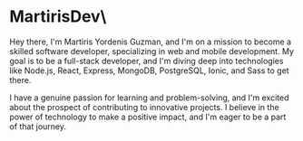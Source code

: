 # MartirisDev\


Hey there, I'm Martiris Yordenis Guzman, and I'm on a mission to become a skilled software developer, specializing in web and mobile development. My goal is to be a full-stack developer, and I'm diving deep into technologies like Node.js, React, Express, MongoDB, PostgreSQL, Ionic, and Sass to get there.

I have a genuine passion for learning and problem-solving, and I'm excited about the prospect of contributing to innovative projects. I believe in the power of technology to make a positive impact, and I'm eager to be a part of that journey.

